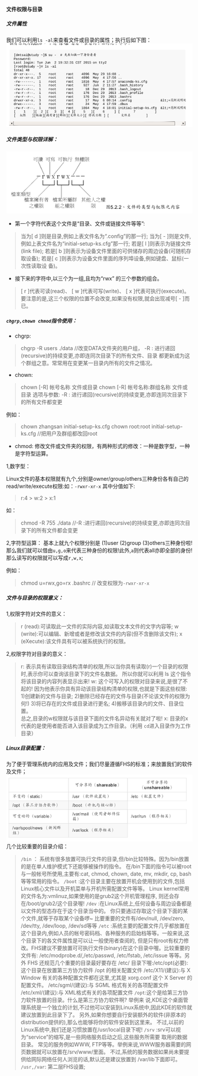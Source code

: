 #### 文件权限与目录
##### 文件属性
我们可以利用`ls -al`来查看文件或目录的属性；执行后如下图：
![img1](imgs/5_3.png)
##### 文件类型与权限详解：
![img2](imgs/5_2.png)
* 第一个字符代表这个文件是“目录、文件或链接文件等等”:
>当为[	d	]则是目录,例如上表文件名为“.config”的那一行;
当为[	-	]则是文件,例如上表文件名为“initial-setup-ks.cfg”那一行;
若是[	l	]则表示为链接文件(link	file);
若是[	b	]则表示为设备文件里面的可供储存的周边设备(可随机存取设备);
若是[	c	]则表示为设备文件里面的序列埠设备,例如键盘、鼠标(一次性读取设
备)。

* 接下来的字符中,以三个为一组,且均为“rwx”	的三个参数的组合。
>[	r	]代表可读(read)、
[	w	]代表可写(write)、
[	x	]代表可执行(execute)。	
要注意的是,这三个权限的位置不会改变,如果没有权限,就会出现减号[	-	]而已。

##### `chgrp,chown chmod`指令使用：

* chgrp:
>chgrp -R	users	./data   //改变DATA文件夹的用户组，
-R :	进行递回(recursive)的持续变更,亦即连同次目录下的所有文件、目录
都更新成为这个群组之意。常常用在变更某一目录内所有的文件之情况。

* chown:
>chown	[-R]	帐号名称	文件或目录
 chown	[-R]	帐号名称:群组名称	文件或目录
选项与参数:
-R	:	进行递回(recursive)的持续变更,亦即连同次目录下的所有文件都变更

例如：
>chown	zhangsan initial-setup-ks.cfg
chown root:root initial-setup-ks.cfg //把用户及群组都改回root

* chmod:
修改文件或文件夹的权限，有两种形式的修改：一种是数字型，一种是字符型运算。

1,数字型：

Linux文件的基本权限就有九个,分别是owner/group/others三种身份各有自己的read/write/execute权限:如：`-rwxr-xr-x` 其中分值如下:
>r:4	>	w:2	>	x:1

如：
>chmod -R 755 ./data
//-R :进行递回(recursive)的持续变更,亦即连同次目录下的所有文件都会变更

2,字符型运算：
基本上就九个权限分别是
(1)user	(2)group	(3)others三种身份啦!
那么我们就可以借由`u,g,o`来代表三种身份的权限!此外,`a`则代表all亦即全部的身份!
那么读写的权限就可以写成`r,w,x`;

例如：
>chmod u=rwx,go=rx .bashrc // 改变权限为`-rwxr-xr-x`

##### 文件与目录的权限意义：

1,权限字符对文件的意义：

>r	(read):可读取此一文件的实际内容,如读取文本文件的文字内容等;
w	(write):可以编辑、新增或者是修改该文件的内容(但不含删除该文件);
x	(eXecute):该文件具有可以被系统执行的权限。

2,权限字符对目录的意义：
>r:
表示具有读取目录结构清单的权限,所以当你具有读取(r)一个目录的权限时,表示你可以查询该目录下的文件名数据。	所以你就可以利用	ls	这个指令将该目录的内容列表显示出来!
w:
这个可写入的权限对目录来说,是很了不起的!	因为他表示你具有异动该目录结构清单的权限,也就是下面这些权限:
1)创建新的文件与目录;
2)删除已经存在的文件与目录(不论该文件的权限为何!)
3)将已存在的文件或目录进行更名;
4)搬移该目录内的文件、目录位置。	
总之,目录的w权限就与该目录下面的文件名异动有关就对了啦!
x:
目录的x代表的是使用者能否进入该目录成为工作目录。（利用 `cd`进入目录作为工作目录）

##### Linux目录配置：
为了便于管理系统内的应用及文件；我们尽量遵循FHS的标准；来放置我们的软件及文件；
![img2](imgs/5_4.png)
几个比较重要的目录介绍：
>`/bin` ： 系统有很多放置可执行文件的目录,但/bin比较特殊。因为/bin放置的是在单人维护模式下还能够被操作的指令。	在/bin下面的指令可以被root与一般帐号所使用,主要有:cat,	chmod,	chown,	date,	mv,	mkdir,	cp,	bash等等常用的指令。
`/boot` :这个目录主要在放置开机会使用到的文件,包括Linux核心文件以及开机菜单与开机所需配置文件等等。	Linux	kernel常用的文件名为:vmlinuz,如果使用的是grub2这个开机管理程序,	则还会存在/boot/grub2/这个目录喔!
`/dev` :在Linux系统上,任何设备与周边设备都是以文件的型态存在于这个目录当中的。	你只要通过存取这个目录下面的某个文件,就等于存取某个设备啰~	比要重要的文件有/dev/null,	/dev/zero,	/dev/tty,	/dev/loop,	/dev/sd等等
`/etc` :系统主要的配置文件几乎都放置在这个目录内,例如人员的帐号密码档、各种服务的启始档等等。一般来说,这个目录下的各文件属性是可以让一般使用者查阅的,	但是只有root有权力修改。FHS建议不要放置可可执行文件(binary)在这个目录中喔。比较重要的文件有:	/etc/modprobe.d/,/etc/passwd,	/etc/fstab,	/etc/issue	等等。另外	FHS	还规范几个重要的目录最好要存在	/etc/	目录下喔:/etc/opt(必要):这个目录在放置第三方协力软件	/opt	的相关配置文件	/etc/X11/(建议):与	X	Window	有关的各种配置文件都在这里,尤其是	xorg.conf	这个	X	Server	的配置文件。	/etc/sgml/(建议):与	SGML	格式有关的各项配置文件	/etc/xml/(建议):与	XML格式有关的各项配置文件
`/opt`:这个是给第三方协力软件放置的目录。什么是第三方协力软件啊?	举例来
说,KDE这个桌面管理系统是一个独立的计划,不过他可以安装到Linux系统中,因此KDE的软件就建议放置到此目录下了。	另外,如果你想要自行安装额外的软件(非原本的distribution提供的),那么也能够将你的软件安装到这里来。	不过,以前的Linux系统中,我们还是习惯放置在/usr/local目录下呢!
`/srv` :srv可以视为“service”的缩写,是一些网络服务启动之后,这些服务所需要
取用的数据目录。	常见的服务例如WWW,	FTP等等。举例来说,WWW服务器需要的网页数据就可以放置在/srv/www/里面。	不过,系统的服务数据如果尚未要提供给网际网络任何人浏览的话,默认还是建议放置到	/var/lib下面即可。
`/usr,/var`: 第二层FHS设置;


